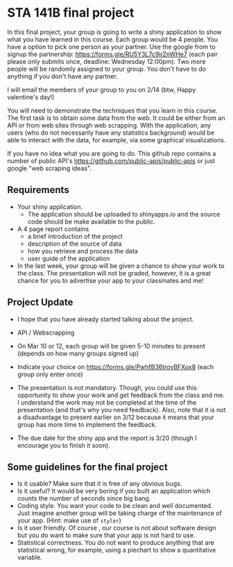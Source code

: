 # STA 141B final project


In this final project, your group is going to write a shiny application to show what you have learned in this course.
Each group would be 4 people. You have a option to pick one person as your partner. Use the google from to 
signup the partnership: https://forms.gle/RU5Y3L7c9irZnWHe7 (each pair please only submits once, deadline: Wednesday 12:00pm).
Two more people will be randomly assigned to your group. You don't have to do anything if you don't have any partner.

I will email the members of your group to you on 2/14 (btw, Happy valentine's day!)

You will need to demonstrate the techniques that you learn in this course. The first task is to obtain some data from the web. It could be either from an API or from web sites through web scrapping. With the application, any users (who do not necessarily have any statistics background) would be able to interact with the data, for example, via some graphical visualizations.

If you have no idea what you are going to do. This github repo contains a number of public API's  https://github.com/public-apis/public-apis or just google "web scraping ideas".

## Requirements

- Your shiny application.
    - The application should be uploaded to shinyapps.io and the source code should be make available to the public.
- A 4 page report contains
    - a brief introduction of the project
    - description of the source of data
    - how you retrieve and process the data
    - user guide of the application
- In the last week, your group will be given a chance to show your work to the class. The presentation will not be graded, however, it is a great chance for you to advertise your app to your classmates and me! 



## Project Update

- I hope that you have already started talking about the project.
- API / Webscrapping
- On Mar 10 or 12, each group will be given 5-10 minutes to present (depends on how many groups signed up)
- Indicate your choice on https://forms.gle/PwhfB36trovBFXox8 (each group only enter once)
- The presentation is not mandatory. Though, you could use this opportunity to show your work and get feedback from the class and me. I understand the work may not be completed at the time of the presentation (and that's why you need feedback). Also, note that it is not a disadvantage to present earlier on 3/12 because it means that your group has more time to implement the feedback.

- The due date for the shiny app and the report is 3/20 (though I encourage you to finish it soon).


## Some guidelines for the final project

- Is it usable? Make sure that it is free of any obvious bugs.
- Is it useful? It would be very boring if you built an application which counts the number of seconds since big bang.
- Coding style. You want your code to be clean and well documented. Just imagine another group will be taking charge of the maintenance of your app. (Hint: make use of `styler`)
- Is it user friendly. Of course , our course is not about software design but you do want to make sure that your app is not hard to use.
- Statistical correctness. You do not want to produce anything that are statistical wrong, for example, using a piechart to show a quantitative variable.
